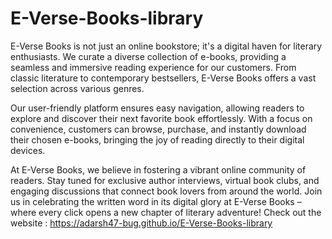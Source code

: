 # E-Verse-Books-library
E-Verse Books is not just an online bookstore; it's a digital haven for literary enthusiasts. We curate a diverse collection of e-books, providing a seamless and immersive reading experience for our customers. From classic literature to contemporary bestsellers, E-Verse Books offers a vast selection across various genres.

Our user-friendly platform ensures easy navigation, allowing readers to explore and discover their next favorite book effortlessly. With a focus on convenience, customers can browse, purchase, and instantly download their chosen e-books, bringing the joy of reading directly to their digital devices.

At E-Verse Books, we believe in fostering a vibrant online community of readers. Stay tuned for exclusive author interviews, virtual book clubs, and engaging discussions that connect book lovers from around the world. Join us in celebrating the written word in its digital glory at E-Verse Books – where every click opens a new chapter of literary adventure!
Check out the website : https://adarsh47-bug.github.io/E-Verse-Books-library
